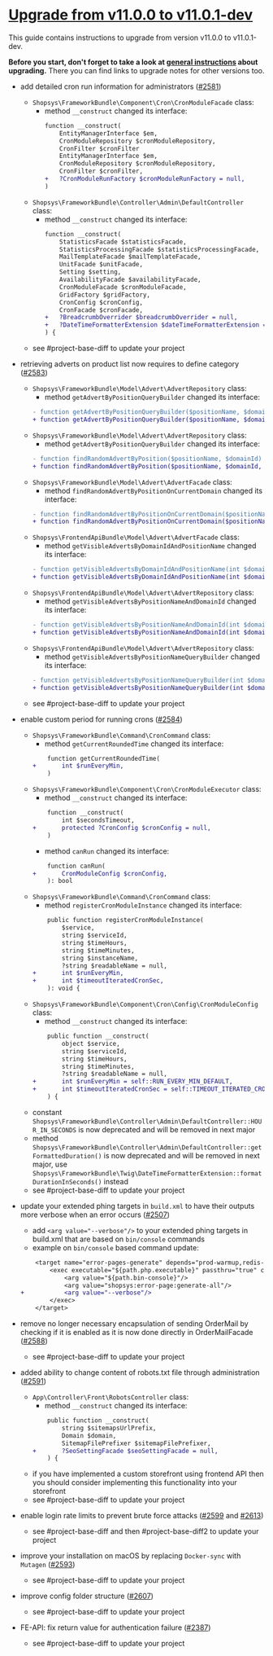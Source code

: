 # [Upgrade from v11.0.0 to v11.0.1-dev](https://github.com/shopsys/shopsys/compare/v11.0.0...master)

This guide contains instructions to upgrade from version v11.0.0 to v11.0.1-dev.

**Before you start, don't forget to take a look at [general instructions](https://github.com/shopsys/shopsys/blob/7.3/UPGRADE.md) about upgrading.**
There you can find links to upgrade notes for other versions too.

- add detailed cron run information for administrators ([#2581](https://github.com/shopsys/shopsys/pull/2581))
    - `Shopsys\FrameworkBundle\Component\Cron\CronModuleFacade` class:
        - method `__construct` changed its interface:
          ```diff
          function __construct(
              EntityManagerInterface $em,
              CronModuleRepository $cronModuleRepository,
              CronFilter $cronFilter
              EntityManagerInterface $em,
              CronModuleRepository $cronModuleRepository,
              CronFilter $cronFilter,
          +   ?CronModuleRunFactory $cronModuleRunFactory = null,
          )
          ```
    - `Shopsys\FrameworkBundle\Controller\Admin\DefaultController` class:
        - method `__construct` changed its interface:
          ```diff
          function __construct(
              StatisticsFacade $statisticsFacade,
              StatisticsProcessingFacade $statisticsProcessingFacade,
              MailTemplateFacade $mailTemplateFacade,
              UnitFacade $unitFacade,
              Setting $setting,
              AvailabilityFacade $availabilityFacade,
              CronModuleFacade $cronModuleFacade,
              GridFactory $gridFactory,
              CronConfig $cronConfig,
              CronFacade $cronFacade,
          +   ?BreadcrumbOverrider $breadcrumbOverrider = null,
          +   ?DateTimeFormatterExtension $dateTimeFormatterExtension = null,
          ) {
          ```
    - see #project-base-diff to update your project

- retrieving adverts on product list now requires to define category ([#2583](https://github.com/shopsys/shopsys/pull/2583))
    - `Shopsys\FrameworkBundle\Model\Advert\AdvertRepository` class:
        - method `getAdvertByPositionQueryBuilder` changed its interface:
        ```diff
        - function getAdvertByPositionQueryBuilder($positionName, $domainId)
        + function getAdvertByPositionQueryBuilder($positionName, $domainId, $category = null)
        ```
    - `Shopsys\FrameworkBundle\Model\Advert\AdvertRepository` class:
        - method `getAdvertByPositionQueryBuilder` changed its interface:
        ```diff
        - function findRandomAdvertByPosition($positionName, $domainId)
        + function findRandomAdvertByPosition($positionName, $domainId, $category = null)
        ```
    - `Shopsys\FrameworkBundle\Model\Advert\AdvertFacade` class:
        - method `findRandomAdvertByPositionOnCurrentDomain` changed its interface:
        ```diff
        - function findRandomAdvertByPositionOnCurrentDomain($positionName)
        + function findRandomAdvertByPositionOnCurrentDomain($positionName, $category = null)
        ```
    - `Shopsys\FrontendApiBundle\Model\Advert\AdvertFacade` class:
        - method `getVisibleAdvertsByDomainIdAndPositionName` changed its interface:
        ```diff
        - function getVisibleAdvertsByDomainIdAndPositionName(int $domainId, string $positionName): array
        + function getVisibleAdvertsByDomainIdAndPositionName(int $domainId, string $positionName, ?Category $category = null): array
        ```
    - `Shopsys\FrontendApiBundle\Model\Advert\AdvertRepository` class:
        - method `getVisibleAdvertsByPositionNameAndDomainId` changed its interface:
        ```diff
        - function getVisibleAdvertsByPositionNameAndDomainId(int $domainId, string $positionName): array
        + function getVisibleAdvertsByPositionNameAndDomainId(int $domainId, string $positionName, ?Category $category = null): array
        ```
    - `Shopsys\FrontendApiBundle\Model\Advert\AdvertRepository` class:
        - method `getVisibleAdvertsByPositionNameQueryBuilder` changed its interface:
        ```diff
        - function getVisibleAdvertsByPositionNameQueryBuilder(int $domainId, string $positionName)
        + function getVisibleAdvertsByPositionNameQueryBuilder(int $domainId, string $positionName, ?Category $category = null)
        ```
    - see #project-base-diff to update your project
- enable custom period for running crons ([#2584](https://github.com/shopsys/shopsys/pull/2584))
    - `Shopsys\FrameworkBundle\Command\CronCommand` class:
        - method `getCurrentRoundedTime` changed its interface:
        ```diff
            function getCurrentRoundedTime(
        +       int $runEveryMin,
            )
        ```
    - `Shopsys\FrameworkBundle\Component\Cron\CronModuleExecutor` class:
        - method `__construct` changed its interface:
        ```diff
            function __construct(
                int $secondsTimeout,
        +       protected ?CronConfig $cronConfig = null,
            )
        ```
        - method `canRun` changed its interface:
        ```diff
            function canRun(
        +       CronModuleConfig $cronConfig,
            ): bool
        ```
    - `Shopsys\FrameworkBundle\Command\CronCommand` class:
        - method `registerCronModuleInstance` changed its interface:
        ```diff
            public function registerCronModuleInstance(
                $service,
                string $serviceId,
                string $timeHours,
                string $timeMinutes,
                string $instanceName,
                ?string $readableName = null,
        +       int $runEveryMin,
        +       int $timeoutIteratedCronSec,
            ): void {
        ```
    - `Shopsys\FrameworkBundle\Component\Cron\Config\CronModuleConfig` class:
        - method `__construct` changed its interface:
        ```diff
            public function __construct(
                object $service,
                string $serviceId,
                string $timeHours,
                string $timeMinutes,
                ?string $readableName = null,
        +       int $runEveryMin = self::RUN_EVERY_MIN_DEFAULT,
        +       int $timeoutIteratedCronSec = self::TIMEOUT_ITERATED_CRON_SEC_DEFAULT,
            ) {
        ```
    - constant `Shopsys\FrameworkBundle\Controller\Admin\DefaultController::HOUR_IN_SECONDS` is now deprecated and will be removed in next major
    - method `Shopsys\FrameworkBundle\Controller\Admin\DefaultController::getFormattedDuration()` is now deprecated and will be removed in next major, use `Shopsys\FrameworkBundle\Twig\DateTimeFormatterExtension::formatDurationInSeconds()` instead
    - see #project-base-diff to update your project
- update your extended phing targets in `build.xml` to have their outputs more verbose when an error occurs ([#2507](https://github.com/shopsys/shopsys/pull/2507))
    - add `<arg value="--verbose"/>` to your extended phing targets in build.xml that are based on `bin/console` commands
    - example on `bin/console` based command update:
    ```diff
        <target name="error-pages-generate" depends="prod-warmup,redis-check" description="Generates error pages displayed in production environment.">
            <exec executable="${path.php.executable}" passthru="true" checkreturn="true">
                <arg value="${path.bin-console}"/>
                <arg value="shopsys:error-page:generate-all"/>
    +           <arg value="--verbose"/>
            </exec>
        </target>
    ```
- remove no longer necessary encapsulation of sending OrderMail by checking if it is enabled as it is now done directly in OrderMailFacade ([#2588](https://github.com/shopsys/shopsys/pull/2588))
    - see #project-base-diff to update your project
- added ability to change content of robots.txt file through administration ([#2591](https://github.com/shopsys/shopsys/pull/2591))
    - `App\Controller\Front\RobotsController` class:
        - method `__construct` changed its interface:
        ```diff
            public function __construct(
                string $sitemapsUrlPrefix,
                Domain $domain,
                SitemapFilePrefixer $sitemapFilePrefixer,
        +       ?SeoSettingFacade $seoSettingFacade = null,
            ) {
        ```
    - if you have implemented a custom storefront using frontend API then you should consider implementing this functionality into your storefront
    - see #project-base-diff to update your project
- enable login rate limits to prevent brute force attacks ([#2599](https://github.com/shopsys/shopsys/pull/2599) and [#2613](https://github.com/shopsys/shopsys/pull/2613))
    - see #project-base-diff and then #project-base-diff2 to update your project
- improve your installation on macOS by replacing `Docker-sync` with `Mutagen` ([#2593](https://github.com/shopsys/shopsys/pull/2593))
    - see #project-base-diff to update your project
- improve config folder structure ([#2607](https://github.com/shopsys/shopsys/pull/2607))
    - see #project-base-diff to update your project
- FE-API: fix return value for authentication failure ([#2387](https://github.com/shopsys/shopsys/pull/2387))
    - see #project-base-diff to update your project
